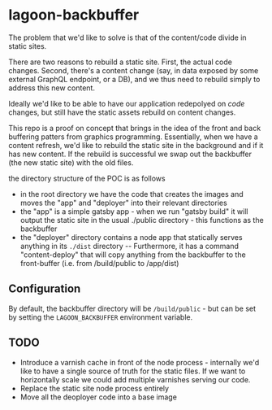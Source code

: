 # lagoon-backbuffer

The problem that we'd like to solve is that of the content/code divide in static sites.

There are two reasons to rebuild a static site. First, the actual code changes. Second, there's a content change (say, in data exposed by some external GraphQL endpoint, or a DB), and we thus need to rebuild simply to address this new content.


Ideally we'd like to be able to have our application redepolyed on _code_ changes, but still have the static assets rebuild on content changes.


This repo is a proof on concept that brings in the idea of the front and back buffering patters from graphics programming.
Essentially, when we have a content refresh, we'd like to rebuild the static site in the background and if it has new content.
If the rebuild is successful we swap out the backbuffer (the new static site) with the old files.

the directory structure of the POC is as follows
- in the root directory we have the code that creates the images and moves the "app" and "deployer" into their relevant directories
- the "app" is a simple gatsby app - when we run "gatsby build" it will output the static site in the usual ./public directory - this functions as the backbuffer
- the "deployer" directory contains a node app that statically serves anything in its `./dist` directory
-- Furthermore, it has a command "content-deploy" that will copy anything from the backbuffer to the front-buffer (i.e. from /build/public to /app/dist)


## Configuration

By default, the backbuffer directory will be `/build/public` - but can be set by setting the `LAGOON_BACKBUFFER` environment variable.


## TODO

* Introduce a varnish cache in front of the node process - internally we'd like to have a single source of truth for the static files. If we want to horizontally scale we could add multiple varnishes serving our code.
* Replace the static site node process entirely
* Move all the deoployer code into a base image
